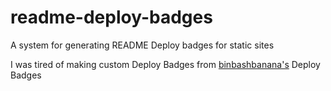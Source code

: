 # readme-deploy-badges
A system for generating README Deploy badges for static sites

I was tired of making custom Deploy Badges from [binbashbanana's](https://github.com/BinBashBanana) Deploy Badges

